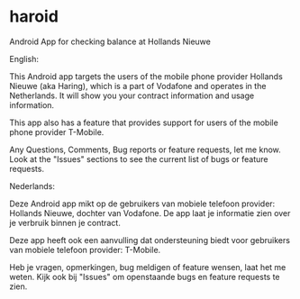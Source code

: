 haroid
======

Android App for checking balance at Hollands Nieuwe

English:

This Android app targets the users of the mobile phone provider Hollands Nieuwe (aka Haring), which is a part of Vodafone and operates in the Netherlands. It will show you your contract information and usage information.

This app also has a feature that provides support for users of the mobile phone provider T-Mobile.

Any Questions, Comments, Bug reports or feature requests, let me know. Look at the "Issues" sections to see the current list of bugs or feature requests.


Nederlands:

Deze Android app mikt op de gebruikers van mobiele telefoon provider: Hollands Nieuwe, dochter van Vodafone. De app laat je informatie zien over je verbruik binnen je contract.

Deze app heeft ook een aanvulling dat ondersteuning biedt voor gebruikers van mobiele telefoon provider: T-Mobile.

Heb je vragen, opmerkingen, bug meldigen of feature wensen, laat het me weten. Kijk ook bij "Issues" om openstaande bugs en feature requests te zien.



